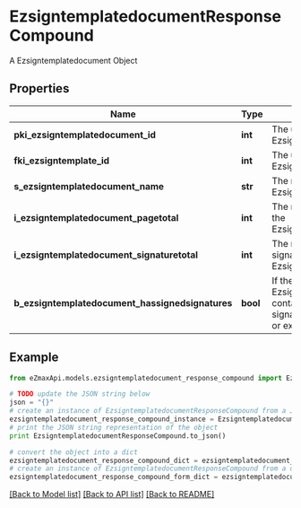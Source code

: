 # EzsigntemplatedocumentResponseCompound

A Ezsigntemplatedocument Object

## Properties
Name | Type | Description | Notes
------------ | ------------- | ------------- | -------------
**pki_ezsigntemplatedocument_id** | **int** | The unique ID of the Ezsigntemplatedocument | 
**fki_ezsigntemplate_id** | **int** | The unique ID of the Ezsigntemplate | 
**s_ezsigntemplatedocument_name** | **str** | The name of the Ezsigntemplatedocument. | 
**i_ezsigntemplatedocument_pagetotal** | **int** | The number of pages in the Ezsigntemplatedocument. | 
**i_ezsigntemplatedocument_signaturetotal** | **int** | The number of total signatures in the Ezsigntemplate. | 
**b_ezsigntemplatedocument_hassignedsignatures** | **bool** | If the Ezsigntemplatedocument contains signed signatures (From internal or external sources) | 

## Example

```python
from eZmaxApi.models.ezsigntemplatedocument_response_compound import EzsigntemplatedocumentResponseCompound

# TODO update the JSON string below
json = "{}"
# create an instance of EzsigntemplatedocumentResponseCompound from a JSON string
ezsigntemplatedocument_response_compound_instance = EzsigntemplatedocumentResponseCompound.from_json(json)
# print the JSON string representation of the object
print EzsigntemplatedocumentResponseCompound.to_json()

# convert the object into a dict
ezsigntemplatedocument_response_compound_dict = ezsigntemplatedocument_response_compound_instance.to_dict()
# create an instance of EzsigntemplatedocumentResponseCompound from a dict
ezsigntemplatedocument_response_compound_form_dict = ezsigntemplatedocument_response_compound.from_dict(ezsigntemplatedocument_response_compound_dict)
```
[[Back to Model list]](../README.md#documentation-for-models) [[Back to API list]](../README.md#documentation-for-api-endpoints) [[Back to README]](../README.md)


